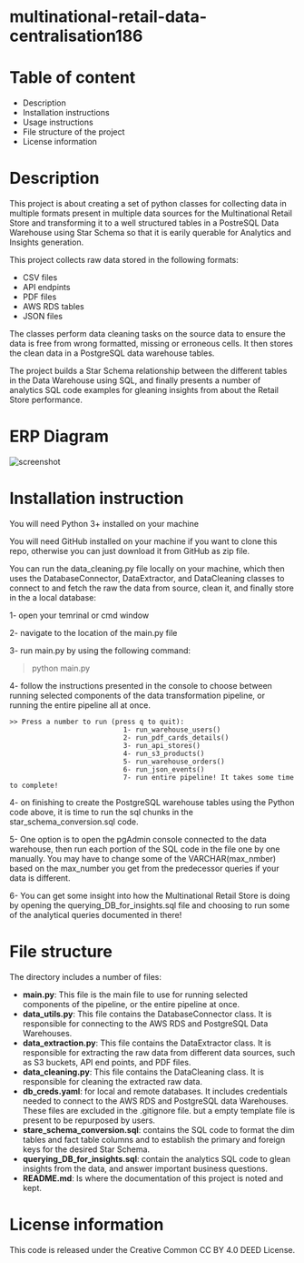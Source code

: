# multinational-retail-data-centralisation186

# Table of content
- Description
- Installation instructions
- Usage instructions
- File structure of the project
- License information
  
# Description
This project is about creating a set of python classes for collecting data in multiple formats present in multiple data sources for the Multinational Retail Store and transforming it to a well structured tables in a PostreSQL Data Warehouse using Star Schema so that it is earily querable for Analytics and Insights generation.

This project collects raw data stored in the following formats:
- CSV files
- API endpints
- PDF files
- AWS RDS tables
- JSON files

The classes perform data cleaning tasks on the source data to ensure the data is free from wrong formatted, missing or erroneous cells. It then stores the clean data in a PostgreSQL data warehouse tables.

The project builds a Star Schema relationship between the different tables in the Data Warehouse using SQL, and finally presents a number of analytics SQL code examples for gleaning insights from about the Retail Store performance.

# ERP Diagram

![screenshot](sales_data_schema_ERP.png)

# Installation instruction
You will need Python 3+ installed on your machine

You will need GitHub installed on your machine if you want to clone this repo, otherwise you can just download it from GitHub as zip file.

You can run the data_cleaning.py file locally on your machine, which then uses the DatabaseConnector, DataExtractor, and DataCleaning classes to connect to and fetch the raw the data from source, clean it, and finally store in the a local database:

1- open your temrinal or cmd window

2- navigate to the location of the main.py file

3- run main.py by using the following command:

> python main.py

4- follow the instructions presented in the console to choose between running selected components of the data transformation pipeline, or running the entire pipeline all at once.

```
>> Press a number to run (press q to quit):
                            1- run_warehouse_users()
                            2- run_pdf_cards_details()
                            3- run_api_stores()
                            4- run_s3_products()
                            5- run_warehouse_orders()
                            6- run_json_events()
                            7- run entire pipeline! It takes some time to complete!
```

4- on finishing to create the PostgreSQL warehouse tables using the Python code above, it is time to run the sql chunks in the star_schema_conversion.sql code.

5- One option is to open the pgAdmin console connected to the data warehouse, then run each portion of the SQL code in the file one by one manually. You may have to change some of the VARCHAR(max_nmber) based on the max_number you get from the predecessor queries if your data is different.

6- You can get some insight into how the Multinational Retail Store is doing by opening the querying_DB_for_insights.sql file and choosing to run some of the analytical queries documented in there!

# File structure
The directory includes a number of files:
- __main.py__: This file is the main file to use for running selected components of the pipeline, or the entire pipeline at once.
- __data_utils.py__: This file contains the DatabaseConnector class. It is responsible for connecting to the AWS RDS and PostgreSQL Data Warehouses.
- __data_extraction.py__: This file contains the DataExtractor class. It is responsible for extracting the raw data from different data sources, such as S3 buckets, API end points, and PDF files.
- __data_cleaning.py__: This file contains the DataCleaning class. It is responsible for cleaning the extracted raw data.
- __db_creds.yaml__: for local and remote databases. It includes credentials needed to connect to the AWS RDS and PostgreSQL data Warehouses. These files are excluded in the .gitignore file. but a empty template file is present to be repurposed by users.
- __stare_schema_conversion.sql__: contains the SQL code to format the dim tables and fact table columns and to establish the primary and foreign keys for the desired Star Schema.
- __querying_DB_for_insights.sql__: contain the analytics SQL code to glean insights from the data, and answer important business questions.
- __README.md__: Is where the documentation of this project is noted and kept.

# License information
This code is released under the Creative Common CC BY 4.0 DEED License. 
